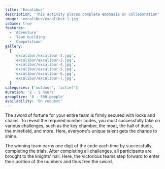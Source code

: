 ```yaml
---
title: 'Excalibur'
description: 'This activity places complete emphasis on collaboration'
image: 'excalibur/excalibur-1.jpg'
isGame: true
features:
  - 'Adventure'
  - 'Team building'
  - 'Competition'
gallery:
  [
    'excalibur/excalibur-2.jpg',
    'excalibur/excalibur-3.jpg',
    'excalibur/excalibur-4.jpg',
    'excalibur/excalibur-5.jpg',
    'excalibur/excalibur-6.jpg',
    'excalibur/excalibur-7.jpg',
  ]
categories: ['outdoor', 'actief']
duration: '2 - 5 hours'
groupSize: '8 - 500 people'
availability: 'On request'
---
```


The sword of fortune for your entire team is firmly secured with locks and chains. To reveal the required number codes, you must successfully take on various challenges, such as the key chamber, the moat, the hall of duels, the minefield, and more. Here, everyone's unique talent gets the chance to shine.

The winning team earns one digit of the code each time by successfully completing the trials. After completing all challenges, all participants are brought to the knights' hall. Here, the victorious teams step forward to enter their portion of the numbers and thus free the sword.
